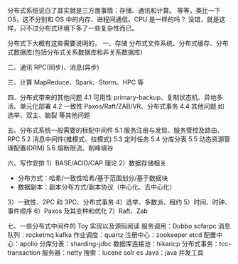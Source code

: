 分布式系统说白了其实就是三方面事情：存储、通讯和计算。
等等，类比一下 OS，这不分别和 OS 中的内存、进程间通信、CPU 是一样的吗？
没错，就是这样，只不过分布式环境下多了一些复杂性而已。

分布式下大概有这些需要说明的，
一、存储
分布式文件系统、分布式缓存、分布式数据库(包括分布式关系数据库和非关系数据库)

二、通讯
RPC(同步)、消息(异步)

三、计算
MapReduce、Spark、Storm、HPC 等

四、分布式带来的其他问题
4.1 可用性
primary-backup、复制状态机、异地多活、单元化部署
4.2 一致性
Paxos/Raft/ZAB/VR、分布式事务
4.4 其他问题
如 选举、双主、脑裂 等其他问题

五、分布式系统一般需要的标配中间件
5.1 服务注册与发现、服务管控及路由、RPC
5.2 消息中间件(推模式、拉模式)
5.3 定时任务
5.4 分库分表
5.5 动态资源管理配置(DRM)
5.6 熔断限流、削峰填谷

六、写作安排
1）BASE/ACID/CAP 理论
2）数据存储相关
- 分布方式：哈希/一致性哈希/基于范围划分/基于数据块
- 数据副本：副本分布方式/副本协议（中心化、去中心化）

3）一致性、2PC 和 3PC、分布式事务
4）选举、多数派、租约
5）时间、时钟、事件顺序
6）Paxos 及其变种和优化
7）Raft、Zab

七、一些分布式中间件的 Toy 实现以及源码阅读
服务调用：Dubbo sofarpc
消息队列：rocketmq kafka
作业调度：quartz
注册中心：zookeeper etcd
配置中心：apollo
分库分表：sharding-jdbc
数据库连接池：hikaricp
分布式事务：tcc-transaction
服务器：netty
搜索：lucene solr es
Java：java 并发工具








